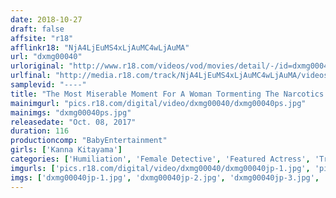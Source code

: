 ```yaml
---
date: 2018-10-27
draft: false
affsite: "r18"
afflinkr18: "NjA4LjEuMS4xLjAuMC4wLjAuMA"
url: "dxmg00040"
urloriginal: "http://www.r18.com/videos/vod/movies/detail/-/id=dxmg00040"
urlfinal: "http://media.r18.com/track/NjA4LjEuMS4xLjAuMC4wLjAuMA/videos/vod/movies/detail/-/id=dxmg00040"
samplevid: "----"
title: "The Most Miserable Moment For A Woman Tormenting The Narcotics Investigator The Female Detective FILE 40 The Situation With Kanna Kitayama"
mainimgurl: "pics.r18.com/digital/video/dxmg00040/dxmg00040ps.jpg"
mainimgs: "dxmg00040ps.jpg"
releasedate: "Oct. 08, 2017"
duration: 116
productioncomp: "BabyEntertainment"
girls: ['Kanna Kitayama']
categories: ['Humiliation', 'Female Detective', 'Featured Actress', 'Training', 'Big Vibrator', 'Hi-Def']
imgurls: ['pics.r18.com/digital/video/dxmg00040/dxmg00040jp-1.jpg', 'pics.r18.com/digital/video/dxmg00040/dxmg00040jp-2.jpg', 'pics.r18.com/digital/video/dxmg00040/dxmg00040jp-3.jpg', 'pics.r18.com/digital/video/dxmg00040/dxmg00040jp-4.jpg', 'pics.r18.com/digital/video/dxmg00040/dxmg00040jp-5.jpg', 'pics.r18.com/digital/video/dxmg00040/dxmg00040jp-6.jpg', 'pics.r18.com/digital/video/dxmg00040/dxmg00040jp-7.jpg', 'pics.r18.com/digital/video/dxmg00040/dxmg00040jp-8.jpg', 'pics.r18.com/digital/video/dxmg00040/dxmg00040jp-9.jpg', 'pics.r18.com/digital/video/dxmg00040/dxmg00040jp-10.jpg', 'pics.r18.com/digital/video/dxmg00040/dxmg00040jp-11.jpg', 'pics.r18.com/digital/video/dxmg00040/dxmg00040jp-12.jpg', 'pics.r18.com/digital/video/dxmg00040/dxmg00040jp-13.jpg', 'pics.r18.com/digital/video/dxmg00040/dxmg00040jp-14.jpg', 'pics.r18.com/digital/video/dxmg00040/dxmg00040jp-15.jpg', 'pics.r18.com/digital/video/dxmg00040/dxmg00040jp-16.jpg', 'pics.r18.com/digital/video/dxmg00040/dxmg00040jp-17.jpg', 'pics.r18.com/digital/video/dxmg00040/dxmg00040jp-18.jpg', 'pics.r18.com/digital/video/dxmg00040/dxmg00040jp-19.jpg', 'pics.r18.com/digital/video/dxmg00040/dxmg00040jp-20.jpg']
imgs: ['dxmg00040jp-1.jpg', 'dxmg00040jp-2.jpg', 'dxmg00040jp-3.jpg', 'dxmg00040jp-4.jpg', 'dxmg00040jp-5.jpg', 'dxmg00040jp-6.jpg', 'dxmg00040jp-7.jpg', 'dxmg00040jp-8.jpg', 'dxmg00040jp-9.jpg', 'dxmg00040jp-10.jpg', 'dxmg00040jp-11.jpg', 'dxmg00040jp-12.jpg', 'dxmg00040jp-13.jpg', 'dxmg00040jp-14.jpg', 'dxmg00040jp-15.jpg', 'dxmg00040jp-16.jpg', 'dxmg00040jp-17.jpg', 'dxmg00040jp-18.jpg', 'dxmg00040jp-19.jpg', 'dxmg00040jp-20.jpg']
---
```

